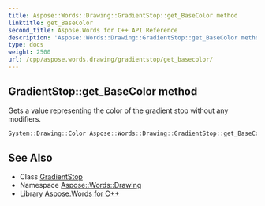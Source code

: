 ```yaml
---
title: Aspose::Words::Drawing::GradientStop::get_BaseColor method
linktitle: get_BaseColor
second_title: Aspose.Words for C++ API Reference
description: 'Aspose::Words::Drawing::GradientStop::get_BaseColor method. Gets a value representing the color of the gradient stop without any modifiers in C++.'
type: docs
weight: 2500
url: /cpp/aspose.words.drawing/gradientstop/get_basecolor/
---
```

## GradientStop::get_BaseColor method


Gets a value representing the color of the gradient stop without any modifiers.

```cpp
System::Drawing::Color Aspose::Words::Drawing::GradientStop::get_BaseColor()
```

## See Also

* Class [GradientStop](../)
* Namespace [Aspose::Words::Drawing](../../)
* Library [Aspose.Words for C++](../../../)
